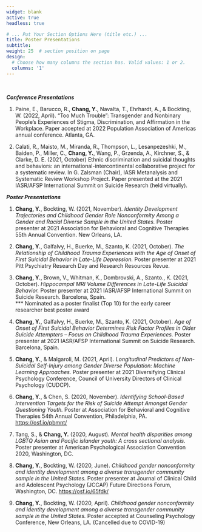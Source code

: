 ```yaml
---
widget: blank
active: true
headless: true

# ... Put Your Section Options Here (title etc.) ...
title: Poster Presentations
subtitle:
weight: 25  # section position on page
design:
  # Choose how many columns the section has. Valid values: 1 or 2.
  columns: '1'
---
```

<br/>

***Conference Presentations***

1. Paine, E., Barucco, R., **Chang, Y.**, Navalta, T., Ehrhardt, A., & Bockting, W. (2022, April). “Too Much Trouble”: Transgender and Nonbinary People’s Experiences of Stigma, Discrimination, and Affirmation in the Workplace. Paper accepted at 2022 Population Association of Americas annual conference. Atlanta, GA.

2. Calati, R., Maisto, M., Miranda, R., Thompson, L., Lesanpezeshki, M., Baiden, P., Miller, C., **Chang, Y.**, Wang, P., Grzenda, A., Kirchner, S., & Clarke, D. E. (2021, October) Ethnic discrimination and suicidal thoughts and behaviors: an international-intercontinental collaborative project for a systematic review. In G. Zalsman (Chair), IASR Metanalysis and Systematic Review Workshop Project. Paper presented at the 2021 IASR/AFSP International Summit on Suicide Research (held virtually). 

***Poster Presentations***

1.	**Chang, Y.**, Bockting, W. (2021, November). *Identity Development Trajectories and Childhood Gender Role Nonconformity Among a Gender and Racial Diverse Sample in the United States.* Poster presenter at 2021 Association for Behavioral and Cognitive Therapies 55th Annual Convention. New Orleans, LA.

2.	**Chang, Y.**, Galfalvy, H., Buerke, M., Szanto, K. (2021, October). *The Relationship of Childhood Trauma Experiences with the Age of Onset of First Suicidal Behavior in Late-Life Depression.* Poster presenter at 2021 Pitt Psychiatry Research Day and Research Resources Revue.

3.	**Chang, Y.**, Brown, V., Whitman, K., Dombrovski, A., Szanto., K. (2021, October). *Hippocampal MRI Volume Differences in Late-Life Suicidal Behavior.* Poster presenter at 2021 IASR/AFSP International Summit on Suicide Research. Barcelona, Spain. <br/>
*** Nominated as a poster finalist (Top 10) for the early career researcher best poster award

4.	**Chang, Y.**, Galfalvy, H., Buerke, M., Szanto, K. (2021, October). *Age of Onset of First Suicidal Behavior Determines Risk Factor Profiles in Older Suicide Attempters – Focus on Childhood Trauma Experiences.* Poster presenter at 2021 IASR/AFSP International Summit on Suicide Research. Barcelona, Spain.

5.	**Chang, Y.**, & Malgaroli, M. (2021, April). *Longitudinal Predictors of Non-Suicidal Self-Injury among Gender Diverse Population: Machine Learning Approaches.* Poster presenter at 2021 Diversifying Clinical Psychology Conference, Council of University Directors of Clinical Psychology (CUDCP). 

6.	**Chang, Y.**, & Chen, S. (2020, November). *Identifying School-Based Intervention Targets for the Risk of Suicide Attempt Amongst Gender Questioning Youth.* Poster at Association for Behavioral and Cognitive Therapies 54th Annual Convention, Philadelphia, PA. https://osf.io/pbmnt/

7.	Tang, S., & **Chang, Y.** (2020, August). *Mental health disparities among LGBTQ Asian and Pacific islander youth: A cross sectional analysis.* Poster presenter at American Psychological Association Convention 2020, Washington, DC.

8.	**Chang, Y.**, Bockting, W. (2020, June). *Childhood gender nonconformity and identity development among a diverse transgender community sample in the United States.* Poster presenter at Journal of Clinical Child and Adolescent Psychology (JCCAP) Future Directions Forum, Washington, DC. https://osf.io/65fdk/

9.	**Chang, Y.**, Bockting, W. (2020, April). *Childhood gender nonconformity and identity development among a diverse transgender community sample in the United States.* Poster accepted at Counseling Psychology Conference, New Orleans, LA. (Cancelled due to COVID-19)
